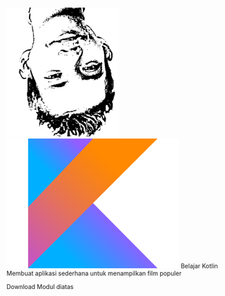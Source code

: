<img src="pala.png" height="300px" /><img src="kotlin.png" height="300px" />
Belajar Kotlin  
Membuat aplikasi sederhana untuk menampilkan film populer 

Download Modul diatas 
